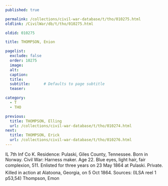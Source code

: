 ```yaml
---
published: true

permalink: /collections/civil-war-database/t/tho/010275.html
oldlink: /CivilWar/db/t/tho/010275.html

oldid: 010275

title: THOMPSON, Enion

pagelist:
  exclude: false
  order: 10275
  image: 
  alt:
  caption:
  title:
  subtitle:      # Defaults to page subtitle
  teaser:

category: 
  - T 
  - THO

previous:
  title: THOMPSON, Elling
  url: /collections/civil-war-database/t/tho/010274.html  
next:
  title: THOMPSON, Erick
  url: /collections/civil-war-database/t/tho/010276.html   
---
```

IL 7th Inf Co K. Residence: Pulaski, Giles County, Tennessee. Born in Norway. Civil War: Harness maker. Age 22. Blue eyes, light hair, fair complexion, 5&#146;11&#148;. Enlisted for three years on 23 May 1864 at Pulaski. Private. Killed in action at Alatoona, Georgia, on 5 Oct 1864. Sources: (ILSA reel 1 p53,54) &#147;Thompson, Emon&#148;